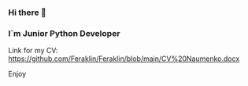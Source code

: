 ### Hi there 👋
### I`m Junior Python Developer

Link for my CV: https://github.com/Feraklin/Feraklin/blob/main/CV%20Naumenko.docx

Enjoy
